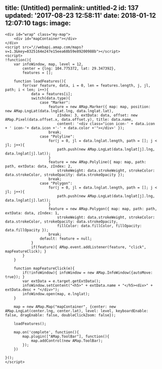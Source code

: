 title: (Untitled)
permalink: untitled-2
id: 137
updated: '2017-08-23 12:58:11'
date: 2018-01-12 12:07:10
tags:
image:
---

	<div id="wrap" class="my-map">
		<div id="mapContainer"></div>
	</div>
	<script src="//webapi.amap.com/maps?v=1.3&key=8325164e247e15eea68b59e89200988b"></script>
	<script>
	!function(){
		var infoWindow, map, level = 12,
			center = {lng: 104.775372, lat: 29.347392},
			features = [];

		function loadFeatures(){
			for(var feature, data, i = 0, len = features.length, j, jl, path; i < len; i++){
				data = features[i];
				switch(data.type){
					case "Marker":
						feature = new AMap.Marker({ map: map, position: new AMap.LngLat(data.lnglat.lng, data.lnglat.lat),
							zIndex: 3, extData: data, offset: new AMap.Pixel(data.offset.x, data.offset.y), title: data.name,
							content: '<div class="icon icon-' + data.icon + ' icon-'+ data.icon +'-' + data.color +'"></div>' });
						break;
					case "Polyline":
						for(j = 0, jl = data.lnglat.length, path = []; j < jl; j++){
							path.push(new AMap.LngLat(data.lnglat[j].lng, data.lnglat[j].lat));
						}
						feature = new AMap.Polyline({ map: map, path: path, extData: data, zIndex: 2,
							strokeWeight: data.strokeWeight, strokeColor: data.strokeColor, strokeOpacity: data.strokeOpacity });
						break;
					case "Polygon":
						for(j = 0, jl = data.lnglat.length, path = []; j < jl; j++){
							path.push(new AMap.LngLat(data.lnglat[j].lng, data.lnglat[j].lat));
						}
						feature = new AMap.Polygon({ map: map, path: path, extData: data, zIndex: 1,
							strokeWeight: data.strokeWeight, strokeColor: data.strokeColor, strokeOpacity: data.strokeOpacity,
							fillColor: data.fillColor, fillOpacity: data.fillOpacity });
						break;
					default: feature = null;
				}
				if(feature){ AMap.event.addListener(feature, "click", mapFeatureClick); }
			}
		}

		function mapFeatureClick(e){
			if(!infoWindow){ infoWindow = new AMap.InfoWindow({autoMove: true}); }
			var extData = e.target.getExtData();
			infoWindow.setContent("<h5>" + extData.name + "</h5><div>" + extData.desc + "</div>");
			infoWindow.open(map, e.lnglat);
		}

		map = new AMap.Map("mapContainer", {center: new AMap.LngLat(center.lng, center.lat), level: level, keyboardEnable: false, dragEnable: false, doubleClickZoom: false});
		
		loadFeatures();

		map.on('complete', function(){
			map.plugin(["AMap.ToolBar"], function(){
				map.addControl(new AMap.ToolBar);
			});	
		})
		
	}();
	</script>